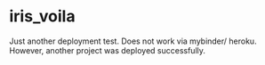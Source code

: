 # iris_voila

Just another deployment test.
Does not work via mybinder/ heroku. However, another project was deployed successfully.

